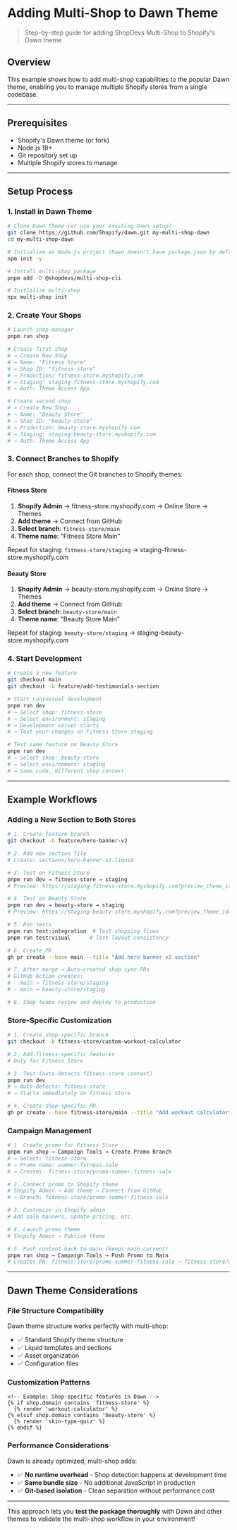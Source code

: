 # Adding Multi-Shop to Dawn Theme

> Step-by-step guide for adding ShopDevs Multi-Shop to Shopify's Dawn theme

## Overview

This example shows how to add multi-shop capabilities to the popular Dawn theme, enabling you to manage multiple Shopify stores from a single codebase.

---

## Prerequisites

- Shopify's Dawn theme (or fork)
- Node.js 18+
- Git repository set up
- Multiple Shopify stores to manage

---

## Setup Process

### 1. Install in Dawn Theme

```bash
# Clone Dawn theme (or use your existing Dawn setup)
git clone https://github.com/Shopify/dawn.git my-multi-shop-dawn
cd my-multi-shop-dawn

# Initialize as Node.js project (Dawn doesn't have package.json by default)
npm init -y

# Install multi-shop package
pnpm add -D @shopdevs/multi-shop-cli

# Initialize multi-shop
npx multi-shop init
```

### 2. Create Your Shops

```bash
# Launch shop manager
pnpm run shop

# Create first shop
# → Create New Shop
# → Name: "Fitness Store"
# → Shop ID: "fitness-store"  
# → Production: fitness-store.myshopify.com
# → Staging: staging-fitness-store.myshopify.com
# → Auth: Theme Access App

# Create second shop
# → Create New Shop  
# → Name: "Beauty Store"
# → Shop ID: "beauty-store"
# → Production: beauty-store.myshopify.com
# → Staging: staging-beauty-store.myshopify.com
# → Auth: Theme Access App
```

### 3. Connect Branches to Shopify

For each shop, connect the Git branches to Shopify themes:

#### Fitness Store
1. **Shopify Admin** → fitness-store.myshopify.com → Online Store → Themes
2. **Add theme** → Connect from GitHub
3. **Select branch**: `fitness-store/main`
4. **Theme name**: "Fitness Store Main"

Repeat for staging: `fitness-store/staging` → staging-fitness-store.myshopify.com

#### Beauty Store  
1. **Shopify Admin** → beauty-store.myshopify.com → Online Store → Themes
2. **Add theme** → Connect from GitHub
3. **Select branch**: `beauty-store/main`
4. **Theme name**: "Beauty Store Main"

Repeat for staging: `beauty-store/staging` → staging-beauty-store.myshopify.com

### 4. Start Development

```bash
# Create a new feature
git checkout main
git checkout -b feature/add-testimonials-section

# Start contextual development  
pnpm run dev
# → Select shop: fitness-store
# → Select environment: staging
# → Development server starts
# → Test your changes on Fitness Store staging

# Test same feature on Beauty Store
pnpm run dev
# → Select shop: beauty-store  
# → Select environment: staging
# → Same code, different shop context
```

---

## Example Workflows

### Adding a New Section to Both Stores

```bash
# 1. Create feature branch
git checkout -b feature/hero-banner-v2

# 2. Add new section file
# Create: sections/hero-banner-v2.liquid

# 3. Test on Fitness Store
pnpm run dev → fitness-store → staging
# Preview: https://staging-fitness-store.myshopify.com?preview_theme_id=...

# 4. Test on Beauty Store  
pnpm run dev → beauty-store → staging
# Preview: https://staging-beauty-store.myshopify.com?preview_theme_id=...

# 5. Run tests
pnpm run test:integration  # Test shopping flows
pnpm run test:visual      # Test layout consistency

# 6. Create PR
gh pr create --base main --title "Add hero banner v2 section"

# 7. After merge → Auto-created shop sync PRs
# GitHub Action creates:
# - main → fitness-store/staging  
# - main → beauty-store/staging

# 8. Shop teams review and deploy to production
```

### Store-Specific Customization

```bash
# 1. Create shop-specific branch  
git checkout -b fitness-store/custom-workout-calculator

# 2. Add fitness-specific features
# Only for Fitness Store

# 3. Test (auto-detects fitness-store context)
pnpm run dev
# → Auto-detects: fitness-store
# → Starts immediately on fitness store

# 4. Create shop-specific PR
gh pr create --base fitness-store/main --title "Add workout calculator"
```

### Campaign Management

```bash
# 1. Create promo for Fitness Store
pnpm run shop → Campaign Tools → Create Promo Branch
# → Select: fitness-store
# → Promo name: summer-fitness-sale
# → Creates: fitness-store/promo-summer-fitness-sale

# 2. Connect promo to Shopify theme
# Shopify Admin → Add theme → Connect from GitHub
# → Branch: fitness-store/promo-summer-fitness-sale

# 3. Customize in Shopify admin  
# Add sale banners, update pricing, etc.

# 4. Launch promo theme
# Shopify Admin → Publish theme

# 5. Push content back to main (keeps main current)
pnpm run shop → Campaign Tools → Push Promo to Main
# Creates PR: fitness-store/promo-summer-fitness-sale → fitness-store/main
```

---

## Dawn Theme Considerations

### File Structure Compatibility

Dawn theme structure works perfectly with multi-shop:
- ✅ Standard Shopify theme structure
- ✅ Liquid templates and sections
- ✅ Asset organization  
- ✅ Configuration files

### Customization Patterns

```liquid
<!-- Example: Shop-specific features in Dawn -->
{% if shop.domain contains 'fitness-store' %}
  {% render 'workout-calculator' %}
{% elsif shop.domain contains 'beauty-store' %}
  {% render 'skin-type-quiz' %}
{% endif %}
```

### Performance Considerations

Dawn is already optimized, multi-shop adds:
- ✅ **No runtime overhead** - Shop detection happens at development time
- ✅ **Same bundle size** - No additional JavaScript in production
- ✅ **Git-based isolation** - Clean separation without performance cost

---

This approach lets you **test the package thoroughly** with Dawn and other themes to validate the multi-shop workflow in your environment!